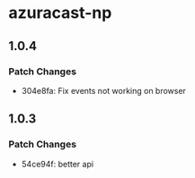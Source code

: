 # azuracast-np

## 1.0.4

### Patch Changes

- 304e8fa: Fix events not working on browser

## 1.0.3

### Patch Changes

- 54ce94f: better api
